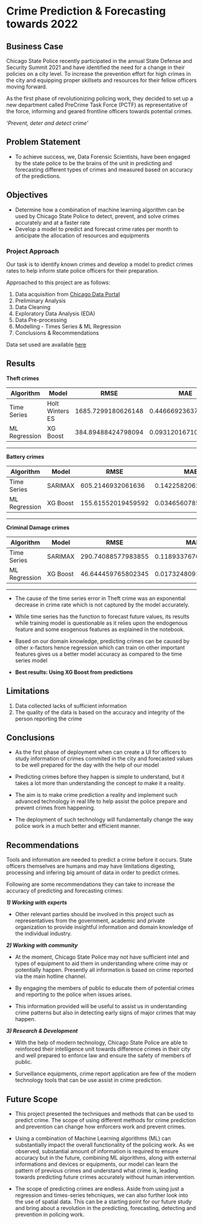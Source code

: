 # **Crime Prediction & Forecasting towards 2022**

## **Business Case**
Chicago State Police recently participated in the annual State Defense and Security Summit 2021 and have identified the need for a change in their policies on a city level. To increase the prevention effort for high crimes in the city and equipping proper skillsets and resources for their fellow officers moving forward.

As the first phase of revolutionizing policing work, they decided to set up a new department called PreCrime Task Force (PCTF) as representative of the force, informing and geared frontline officers towards potential crimes.

*‘Prevent, deter and detect crime’*


## **Problem Statement**
- To achieve success, we, Data Forensic Scientists, have been engaged by the state police to be the brains of the unit in predicting and forecasting different types of crimes and measured based on accuracy of the predictions.


## **Objectives**
 - Determine how a combination of machine learning algorithm can be used by Chicago State Police to detect, prevent, and solve crimes accurately and at a faster rate
 - Develop a model to predict and forecast crime rates per month to anticipate the allocation of resources and equipments


### **Project Approach**
Our task is to identify known crimes and develop a model to predict crimes rates to help inform state police officers for their preparation. 

Approached to this project are as follows:
1. Data acquisition from [Chicago Data Portal](https://data.cityofchicago.org/Public-Safety/Crimes-2001-to-Present/ijzp-q8t2)
2. Preliminary Analysis
3. Data Cleaning
4. Exploratory Data Analysis (EDA) 
5. Data Pre-processing
6. Modelling - Times Series & ML Regression
7. Conclusions & Recommendations

Data set used are available [here](https://drive.google.com/drive/folders/1sxTiW1wSCdiQ2ouKalelx5SCJVFSgYtk?usp=sharing)
## **Results**

**Theft crimes**

|Algorithm|Model|RMSE|MAE|
|---|---|---|---|
|Time Series|Holt Winters ES|1685.7299180626148|0.44666923637136496|
|ML Regression|XG Boost|384.89488424798094|0.09312016710289492|

---
**Battery crimes**

|Algorithm|Model|RMSE|MAE|
|---|---|---|---|
|Time Series|SARIMAX|605.2146932061636|0.1422582062036208|
|ML Regression|XG Boost|155.61552019459592|0.03465607850708874|

---
**Criminal Damage crimes**

|Algorithm|Model|RMSE|MAE|
|---|---|---|---|
|Time Series|SARIMAX|290.74088577983855|0.11893376700129941|
|ML Regression|XG Boost|46.644459765802345|0.017324809194114117|
---

- The cause of the time series error in Theft crime was an exponential decrease in crime rate which is not captured by the model accurately. 

- While time series has the function to forecast future values, its results while training model is questionable as it relies upon the endogenous feature and some exogenous features as explained in the notebook.

- Based on our domain knowledge, predicting crimes can be caused by other x-factors hence regression which can train on other important features gives us a better model accuracy as compared to the time series model
- **Best results: Using XG Boost from predictions**

## **Limitations**

1. Data collected lacks of sufficient information
2. The quality of the data is based on the accuracy and integrity of the person reporting the crime

## **Conclusions**

- As the first phase of deployment when can create a UI for officers to study information of crimes commited in the city and forecasted values to be well prepared for the day with the help of our model

- Predicting crimes before they happen is simple to understand, but it takes a lot more than understanding the concept to make it a reality. 

- The aim is to make crime prediction a reality and implement such advanced technology in real life to help assist the police prepare and prevent crimes from happening. 

- The deployment of such technology will fundamentally change the way police work in a much better and efficient manner. 

## **Recommendations**
Tools and information are needed to predict a crime before it occurs. State officers themselves are humans and may have limitations digesting, processing and infering big amount of data in order to predict crimes. 

Following are some recommendations they can take to increase the accuracy of predicting and forecasting crimes:



***1)  Working with experts***

- Other relevant parties should be involved in this project such as representatives from the government, academic and private organization to provide insightful information and domain knowledge of the individual industry.


***2)  Working with community***
 - At the moment, Chicago State Police may not have sufficient intel and types of equipment to aid them in understanding where crime may or potentially happen. Presently all information is based on crime reported via the main hotline channel. 

- By engaging the members of public to educate them of potential crimes and reporting to the police when issues arises. 

- This information provided will be useful to assist us in understanding crime patterns but also in detecting early signs of major crimes that may happen.

***3)  Research & Development***
- With the help of modern technology, Chicago State Police are able to reinforced their intelligence unit towards difference crimes in their city and well prepared to enforce law and ensure the safety of members of public.

- Surveillance equipments, crime report application are few of the modern technology tools that can be use assist in crime prediction.

## **Future Scope**
- This project presented the techniques and methods that can be used to predict crime. The scope of using different methods for crime prediction and prevention can change how enforcers work and prevent crimes.

- Using a combination of Machine Learning algorithms (ML) can substantially impact the overall functionality of the policing work. As we observed, substantial amount of information is required to ensure accuracy but in the future, combining ML algorithms, along with external informations and devices or equipments, our model can learn the pattern of previous crimes and understand what crime is, leading towards predicting future crimes accurately without human intervention.

- The scope of predicting crimes are endless. Aside from using just a regression and times-series tehcniques, we can also further look into the use of spatial data. This can be a starting point for our future study and bring about a revolution in the predicting, forecasting, detecting and prevention in policing work.


